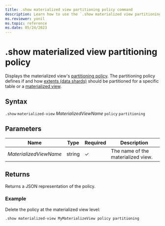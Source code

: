 ```yaml
---
title: .show materialized view partitioning policy command
description: Learn how to use the `.show materialized view partitioning policy` command to show the materialized view's partitioning policy.
ms.reviewer: yonil
ms.topic: reference
ms.date: 05/24/2023
---
```

# .show materialized view partitioning policy

Displays the materialized view's [partitioning policy](partitioningpolicy.md). The partitioning policy defines if and how [extents (data shards)](../management/extents-overview.md) should be partitioned for a specific table or a [materialized view](materialized-views/materialized-view-overview.md).

## Syntax

`.show` `materialized-view` *MaterializedViewName* `policy` `partitioning`

## Parameters

|Name|Type|Required|Description|
|--|--|--|--|
|*MaterializedViewName*|string|&check;|The name of the materialized view.|

## Returns

Returns a JSON representation of the policy.

### Example

Delete the policy at the materialized view level:

```kusto
.show materialized-view MyMaterializeView policy partitioning 
```
